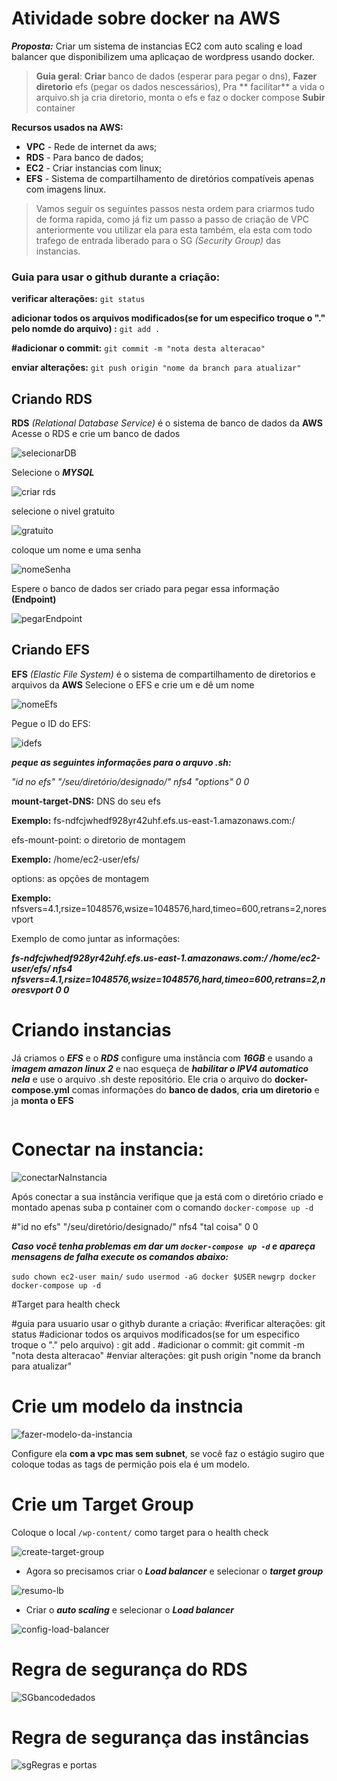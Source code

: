 # Atividade sobre docker na AWS

***Proposta:***
 Criar um sistema de instancias EC2 com auto scaling e load balancer que disponibilizem uma aplicaçao de wordpress usando docker.
 
  > **Guia geral**:
**Criar**  banco de dados (esperar para pegar o dns),
**Fazer diretorio**  efs (pegar os dados nescessários),
Pra ** facilitar**  a vida o arquivo.sh ja cria diretorio, monta o efs e faz o docker compose
**Subir** container


**Recursos usados na AWS:**
- **VPC** - Rede de internet da aws;
- **RDS** - Para banco de dados;
- **EC2** - Criar instancias com linux;
- **EFS** - Sistema de compartilhamento de diretórios compatíveis apenas com imagens linux.

> Vamos seguir os seguintes passos nesta ordem para criarmos tudo de forma rapida, como já fiz um passo a passo de criação de VPC anteriormente vou utilizar ela para esta também, ela esta com todo trafego de entrada liberado para o SG *(Security Group)* das instancias. 

### Guia para usar o github durante a criação:
**verificar alterações:**
```git status```

**adicionar todos os arquivos modificados(se for um especifico troque o "." pelo nomde do arquivo) :**
```git add .```

**#adicionar o commit:**
```git commit -m "nota desta alteracao"```

**enviar alterações:**
```git push origin "nome da branch para atualizar"```


## Criando RDS
**RDS** *(Relational Database Service)* é o sistema de banco de dados da **AWS**
Acesse o RDS e crie um banco de dados

![selecionarDB](https://github.com/diocleciano/eclinux/assets/52802623/ea6c34b2-d2b7-4240-989e-47039610728b)

Selecione o ***MYSQL***

![criar rds](https://github.com/diocleciano/eclinux/assets/52802623/3c67a296-bd47-469d-8d88-eba11c388e85)

selecione o nivel gratuito

![gratuito](https://github.com/diocleciano/eclinux/assets/52802623/f3f953a4-16ad-4080-a686-d0eb4e803804)

coloque um nome e uma senha

![nomeSenha](https://github.com/diocleciano/eclinux/assets/52802623/526914f2-2376-43dd-aa88-14d73c43a0a4)

Espere o banco de dados ser criado para pegar essa informação **(Endpoint)**

![pegarEndpoint](https://github.com/diocleciano/eclinux/assets/52802623/ca48a504-adee-4bff-92e5-d11b61824e0b)


## Criando EFS
**EFS** *(Elastic File System)* é o sistema de compartilhamento de diretorios e arquivos da **AWS**
Selecione o EFS e crie um e dê um nome

![nomeEfs](https://github.com/diocleciano/eclinux/assets/52802623/dd4d3076-610d-432d-93cd-0c3dc83faf41)


Pegue o ID do EFS:

![idefs](https://github.com/diocleciano/eclinux/assets/52802623/6ba0577b-0430-4506-8009-1ad1aa3dc754)

***peque as seguintes informações para o arquvo .sh:***

*"id no efs" "/seu/diretório/designado/" nfs4 "options" 0 0*

**mount-target-DNS:** DNS do seu efs

**Exemplo:** fs-ndfcjwhedf928yr42uhf.efs.us-east-1.amazonaws.com:/

efs-mount-point: o diretorio de montagem

**Exemplo:** /home/ec2-user/efs/

options: as opções de montagem

**Exemplo:** nfsvers=4.1,rsize=1048576,wsize=1048576,hard,timeo=600,retrans=2,noresvport

Exemplo de como juntar as informações:

 ***fs-ndfcjwhedf928yr42uhf.efs.us-east-1.amazonaws.com:/ /home/ec2-user/efs/ nfs4 nfsvers=4.1,rsize=1048576,wsize=1048576,hard,timeo=600,retrans=2,noresvport 0 0***

# Criando instancias

Já criamos o ***EFS*** e o ***RDS*** configure uma instância com ***16GB*** e usando a ***imagem amazon linux 2*** e nao esqueça de ***habilitar o IPV4 automatico nela*** e use o arquivo .sh deste repositório. Ele cria o arquivo do **docker-compose.yml** comas informações do **banco de dados**, **cria um diretorio** e ja **monta o EFS**

```

```

# Conectar na instancia:

![conectarNaInstancia](https://github.com/diocleciano/eclinux/assets/52802623/91a9fae3-3f96-44fc-a94f-5e2d3eedf3ee)

Após conectar a sua instância verifique que ja está com o diretório criado e montado apenas suba p container com o comando ```docker-compose up -d```

 #"id no efs" "/seu/diretório/designado/" nfs4 "tal coisa" 0 0

***Caso você tenha problemas em dar um ```docker-compose up -d``` e apareça mensagens de falha execute os comandos abaixo:***

```sudo chown ec2-user main/```
```sudo usermod -aG docker $USER```
```newgrp docker```
```docker-compose up -d```


#Target para health check 



#guia para usuario usar o githyb durante a criação:
#verificar alterações:
git status
#adicionar todos os arquivos modificados(se for um especifico troque o "." pelo arquivo) :
git add .
#adicionar o commit:
git commit -m "nota desta alteracao"
#enviar alterações:
git push origin "nome da branch para atualizar"


# Crie um modelo da instncia 

![fazer-modelo-da-instancia](https://github.com/diocleciano/eclinux/assets/52802623/d69bc8b5-19db-4d87-b394-6158d6e608c5)

Configure ela **com a vpc mas sem subnet**, se você faz o estágio sugiro que coloque todas as tags de permição pois ela é um modelo. 

# Crie um Target Group

Coloque o local ```/wp-content/``` como target para o health check

![create-target-group](https://github.com/diocleciano/eclinux/assets/52802623/0fad5568-68e0-4ceb-a098-535c02b3c0c0)

- Agora  so precisamos criar o ***Load balancer*** e selecionar o ***target group***

![resumo-lb](https://github.com/diocleciano/eclinux/assets/52802623/b12a784a-0a13-4de3-941d-5114ffb9472c)

- Criar o ***auto scaling*** e selecionar o ***Load balancer***

![config-load-balancer](https://github.com/diocleciano/eclinux/assets/52802623/fd49494f-fa73-4f2e-8d34-fa95eee27782)


# Regra de segurança do RDS

![SGbancodedados](https://github.com/diocleciano/eclinux/assets/52802623/2316969b-b9e4-489e-bdac-07fde88d65d8)

# Regra de segurança das instâncias

![sgRegras e portas](https://github.com/diocleciano/eclinux/assets/52802623/6a2b9952-3c9c-4198-8887-53ef5c191f67)
